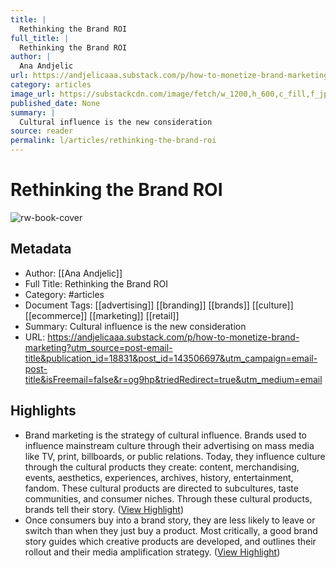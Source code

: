 ```yaml
---
title: |
  Rethinking the Brand ROI
full_title: |
  Rethinking the Brand ROI
author: |
  Ana Andjelic
url: https://andjelicaaa.substack.com/p/how-to-monetize-brand-marketing?utm_source=post-email-title&publication_id=18831&post_id=143506697&utm_campaign=email-post-title&isFreemail=false&r=og9hp&triedRedirect=true&utm_medium=email
category: articles
image_url: https://substackcdn.com/image/fetch/w_1200,h_600,c_fill,f_jpg,q_auto:good,fl_progressive:steep,g_auto/https%3A%2F%2Fsubstack-post-media.s3.amazonaws.com%2Fpublic%2Fimages%2F86b49c7e-5ffd-4f0c-84cb-d374015876ce_3328x2038.png
published_date: None
summary: |
  Cultural influence is the new consideration
source: reader
permalink: l/articles/rethinking-the-brand-roi
---
```

# Rethinking the Brand ROI

![rw-book-cover](https://substackcdn.com/image/fetch/w_1200,h_600,c_fill,f_jpg,q_auto:good,fl_progressive:steep,g_auto/https%3A%2F%2Fsubstack-post-media.s3.amazonaws.com%2Fpublic%2Fimages%2F86b49c7e-5ffd-4f0c-84cb-d374015876ce_3328x2038.png)

## Metadata
- Author: [[Ana Andjelic]]
- Full Title: Rethinking the Brand ROI
- Category: #articles
- Document Tags: [[advertising]] [[branding]] [[brands]] [[culture]] [[ecommerce]] [[marketing]] [[retail]] 
- Summary: Cultural influence is the new consideration
- URL: https://andjelicaaa.substack.com/p/how-to-monetize-brand-marketing?utm_source=post-email-title&publication_id=18831&post_id=143506697&utm_campaign=email-post-title&isFreemail=false&r=og9hp&triedRedirect=true&utm_medium=email

## Highlights
- Brand marketing is the strategy of cultural influence. Brands used to influence mainstream culture through their advertising on mass media like TV, print, billboards, or public relations. Today, they influence culture through the cultural products they create: content, merchandising, events, aesthetics, experiences, archives, history, entertainment, fandom. These cultural products are directed to subcultures, taste communities, and consumer niches. Through these cultural products, brands tell their story. ([View Highlight](https://read.readwise.io/read/01j1yckrtve51z3ntws8hqete1))
- Once consumers buy into a brand story, they are less likely to leave or switch than when they just buy a product. Most critically, a good brand story guides which creative products are developed, and outlines their rollout and their media amplification strategy. ([View Highlight](https://read.readwise.io/read/01j1ycr49dxwgfbyn3ryqtb2e1))


